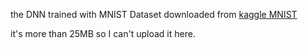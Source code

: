 the DNN trained with MNIST Dataset downloaded from [kaggle MNIST]([www.kaggle.com](https://www.kaggle.com/competitions/digit-recognizer/data)) 

it's more than 25MB so I can't upload it here.
